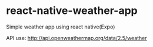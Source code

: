 # react-native-weather-app
Simple weather app using react native(Expo) 

API use: http://api.openweathermap.org/data/2.5/weather
